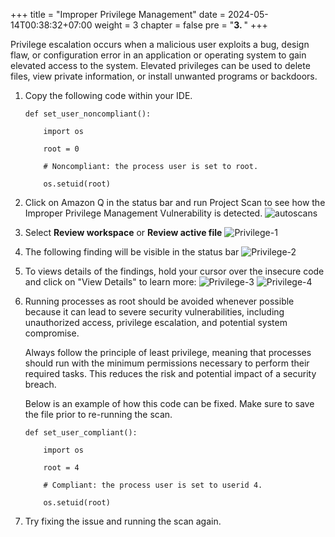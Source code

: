 +++
title = "Improper Privilege Management"
date = 2024-05-14T00:38:32+07:00
weight = 3
chapter = false
pre = "<b>3. </b>"
+++

Privilege escalation occurs when a malicious user exploits a bug, design flaw, or configuration error in an application or operating system to gain elevated access to the system. Elevated privileges can be used to delete files, view private information, or install unwanted programs or backdoors.

1. Copy the following code within your IDE.

   ```
   def set_user_noncompliant():

       import os

       root = 0

       # Noncompliant: the process user is set to root.

       os.setuid(root)
   ```

2. Click on Amazon Q in the status bar and run Project Scan to see how the Improper Privilege Management Vulnerability is detected.
   ![autoscans](/images/1/autoscans.png?width=90pc)

3. Select **Review workspace** or **Review active file**
   ![Privilege-1](/images/3/Privilege-1.png?width=90pc)

4. The following finding will be visible in the status bar
   ![Privilege-2](/images/3/Privilege-2.png?width=90pc)

5. To views details of the findings, hold your cursor over the insecure code and click on "View Details" to learn more:
   ![Privilege-3](/images/3/Privilege-3.png?width=90pc)
   ![Privilege-4](/images/3/Privilege-4.png?width=90pc)

6. Running processes as root should be avoided whenever possible because it can lead to severe security vulnerabilities, including unauthorized access, privilege escalation, and potential system compromise.

   Always follow the principle of least privilege, meaning that processes should run with the minimum permissions necessary to perform their required tasks. This reduces the risk and potential impact of a security breach.

   Below is an example of how this code can be fixed. Make sure to save the file prior to re-running the scan.

   ```
   def set_user_compliant():

       import os

       root = 4

       # Compliant: the process user is set to userid 4.

       os.setuid(root)
   ```

7. Try fixing the issue and running the scan again.
